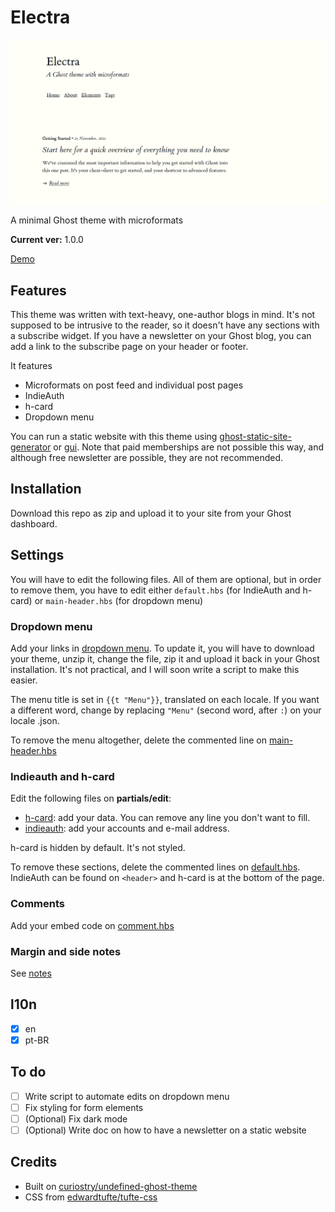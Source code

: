 # Electra

![Image preview](assets/preview.png)

A minimal Ghost theme with microformats

**Current ver:** 1.0.0

[Demo](https://electra-theme.netlify.app)

## Features

This theme was written with text-heavy, one-author blogs in mind. It's not supposed to be intrusive to the reader, so it doesn't have any sections with a subscribe widget. If you have a newsletter on your Ghost blog, you can add a link to the subscribe page on your header or footer.

It features

- Microformats on post feed and individual post pages
- IndieAuth
- h-card
- Dropdown menu

You can run a static website with this theme using [ghost-static-site-generator](https://github.com/Fried-Chicken/ghost-static-site-generator) or [gui](https://github.com/huangyuzhang/gui/). Note that paid memberships are not possible this way, and although free newsletter are possible, they are not recommended.

## Installation

Download this repo as zip and upload it to your site from your Ghost dashboard.

## Settings

You will have to edit the following files. All of them are optional, but in order to remove them, you have to edit either `default.hbs` (for IndieAuth and h-card) or `main-header.hbs` (for dropdown menu)

### Dropdown menu

Add your links in [dropdown menu](partials/edit/dropdown.hbs). To update it, you will have to download your theme, unzip it, change the file, zip it and upload it back in your Ghost installation. It's not practical, and I will soon write a script to make this easier.

The menu title is set in `{{t "Menu"}}`, translated on each locale. If you want a different word, change by replacing `"Menu"` (second word, after `:`) on your locale .json.

To remove the menu altogether, delete the commented line on [main-header.hbs](main-header.hbs)

### Indieauth and h-card

Edit the following files on **partials/edit**:

- [h-card](partials/edit/hcard.hbs): add your data. You can remove any line you don't want to fill.
- [indieauth](partials/edit/indieauth.hbs): add your accounts and e-mail address.

h-card is hidden by default. It's not styled.

To remove these sections, delete the commented lines on [default.hbs](default.hbs). IndieAuth can be found on `<header>` and h-card is at the bottom of the page.

### Comments

Add your embed code on [comment.hbs](partials/comment.hbs)

### Margin and side notes

See [notes](snippets/notes.md)

## l10n

- [x] en
- [x] pt-BR

## To do
- [ ] Write script to automate edits on dropdown menu
- [ ] Fix styling for form elements
- [ ] \(Optional) Fix dark mode
- [ ] \(Optional) Write doc on how to have a newsletter on a static website

## Credits

- Built on [curiostry/undefined-ghost-theme](https://github.com/curiostry/undefined-ghost-theme)
- CSS from [edwardtufte/tufte-css](https://github.com/edwardtufte/tufte-css)
